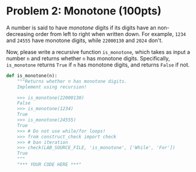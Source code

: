 # Problem 2: Monotone (100pts)

A number is said to have _monotone_ digits if its digits have an non-decreasing order from left to right when written down. For example, `1234` and `24555` have monotone digits, while `22000130` and `2024` don't.

Now, please write a recursive function `is_monotone`, which takes as input a number `n` and returns whether `n` has monotone digits. Specifically, `is_monotone` returns `True` if `n` has monotone digits, and returns `False` if not.

```python
def is_monotone(n):
    """Returns whether n has monotone digits.
    Implement using recursion!

    >>> is_monotone(22000130)
    False
    >>> is_monotone(1234)
    True
    >>> is_monotone(24555)
    True
    >>> # Do not use while/for loops!
    >>> from construct_check import check
    >>> # ban iteration
    >>> check(LAB_SOURCE_FILE, 'is_monotone', ['While', 'For'])
    True
    """
    "*** YOUR CODE HERE ***"
```
